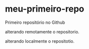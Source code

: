 # meu-primeiro-repo
Primeiro repositório no Github

alterando remotamente o repositorio.


alterando localmente o repositotio.